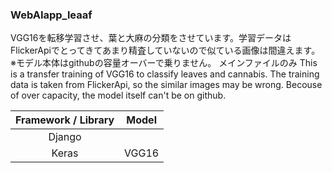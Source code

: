 ### WebAIapp_leaaf
VGG16を転移学習させ、葉と大麻の分類をさせています。学習データはFlickerApiでとってきてあまり精査していないので似ている画像は間違えます。
※モデル本体はgithubの容量オーバーで乗りません。  メインファイルのみ
This is a transfer training of VGG16 to classify leaves and cannabis. The training data is taken from FlickerApi, so the similar images may be wrong.
Becouse of over capacity, the model itself can't be on github.

|Framework / Library|Model |
|:------------:|:------------:|
|     Django     | |
|    Keras    | VGG16 |

